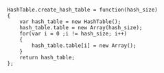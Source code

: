     HashTable.create_hash_table = function(hash_size)
    {
        var hash_table = new HashTable();
        hash_table.table = new Array(hash_size);
        for(var i = 0 ;i != hash_size; i++)
        {
            hash_table.table[i] = new Array();
        }
        return hash_table;
    };
